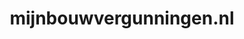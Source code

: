 ---
layout: post
title:  "mijnbouwvergunningen.nl"
internal_url:  "/dutchgov/mijnbouwvergunningen.nl.html"
subdomains_count: 2
all_subdomains_count: 2
urls_count: 2
ssl_rank: 0
http_rank: 94
url_link: /data/mijnbouwvergunningen.nl/urls.txt
all_subdomains_link: /data/mijnbouwvergunningen.nl/all_subdomains.txt
subdomains_link: /data/mijnbouwvergunningen.nl/subdomains.txt
categories: dutchgov
---